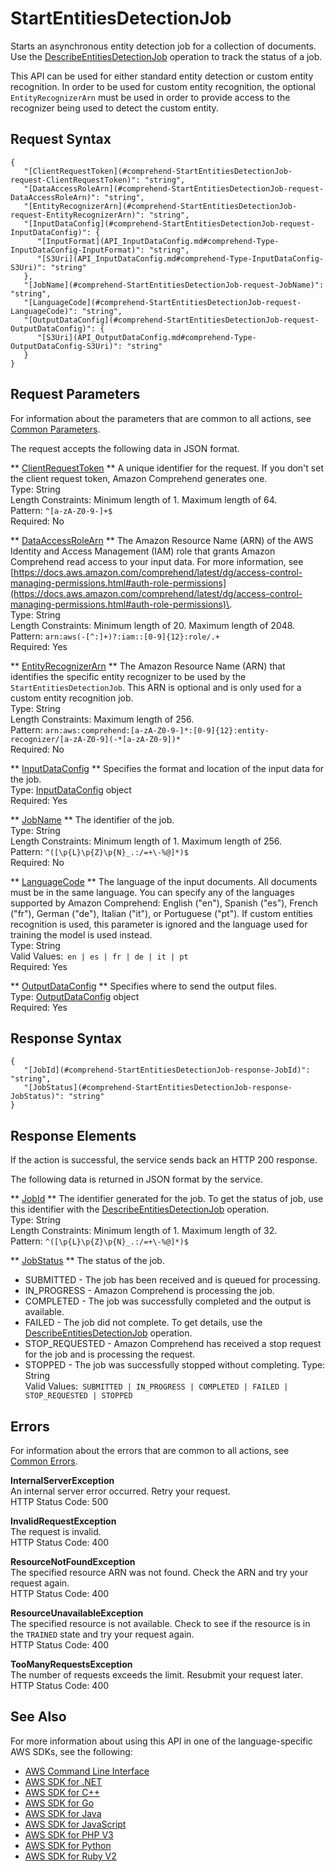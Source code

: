 # StartEntitiesDetectionJob<a name="API_StartEntitiesDetectionJob"></a>

Starts an asynchronous entity detection job for a collection of documents\. Use the [DescribeEntitiesDetectionJob](API_DescribeEntitiesDetectionJob.md) operation to track the status of a job\.

This API can be used for either standard entity detection or custom entity recognition\. In order to be used for custom entity recognition, the optional `EntityRecognizerArn` must be used in order to provide access to the recognizer being used to detect the custom entity\.

## Request Syntax<a name="API_StartEntitiesDetectionJob_RequestSyntax"></a>

```
{
   "[ClientRequestToken](#comprehend-StartEntitiesDetectionJob-request-ClientRequestToken)": "string",
   "[DataAccessRoleArn](#comprehend-StartEntitiesDetectionJob-request-DataAccessRoleArn)": "string",
   "[EntityRecognizerArn](#comprehend-StartEntitiesDetectionJob-request-EntityRecognizerArn)": "string",
   "[InputDataConfig](#comprehend-StartEntitiesDetectionJob-request-InputDataConfig)": { 
      "[InputFormat](API_InputDataConfig.md#comprehend-Type-InputDataConfig-InputFormat)": "string",
      "[S3Uri](API_InputDataConfig.md#comprehend-Type-InputDataConfig-S3Uri)": "string"
   },
   "[JobName](#comprehend-StartEntitiesDetectionJob-request-JobName)": "string",
   "[LanguageCode](#comprehend-StartEntitiesDetectionJob-request-LanguageCode)": "string",
   "[OutputDataConfig](#comprehend-StartEntitiesDetectionJob-request-OutputDataConfig)": { 
      "[S3Uri](API_OutputDataConfig.md#comprehend-Type-OutputDataConfig-S3Uri)": "string"
   }
}
```

## Request Parameters<a name="API_StartEntitiesDetectionJob_RequestParameters"></a>

For information about the parameters that are common to all actions, see [Common Parameters](CommonParameters.md)\.

The request accepts the following data in JSON format\.

 ** [ClientRequestToken](#API_StartEntitiesDetectionJob_RequestSyntax) **   <a name="comprehend-StartEntitiesDetectionJob-request-ClientRequestToken"></a>
A unique identifier for the request\. If you don't set the client request token, Amazon Comprehend generates one\.  
Type: String  
Length Constraints: Minimum length of 1\. Maximum length of 64\.  
Pattern: `^[a-zA-Z0-9-]+$`   
Required: No

 ** [DataAccessRoleArn](#API_StartEntitiesDetectionJob_RequestSyntax) **   <a name="comprehend-StartEntitiesDetectionJob-request-DataAccessRoleArn"></a>
The Amazon Resource Name \(ARN\) of the AWS Identity and Access Management \(IAM\) role that grants Amazon Comprehend read access to your input data\. For more information, see [https://docs.aws.amazon.com/comprehend/latest/dg/access-control-managing-permissions.html#auth-role-permissions](https://docs.aws.amazon.com/comprehend/latest/dg/access-control-managing-permissions.html#auth-role-permissions)\.  
Type: String  
Length Constraints: Minimum length of 20\. Maximum length of 2048\.  
Pattern: `arn:aws(-[^:]+)?:iam::[0-9]{12}:role/.+`   
Required: Yes

 ** [EntityRecognizerArn](#API_StartEntitiesDetectionJob_RequestSyntax) **   <a name="comprehend-StartEntitiesDetectionJob-request-EntityRecognizerArn"></a>
The Amazon Resource Name \(ARN\) that identifies the specific entity recognizer to be used by the `StartEntitiesDetectionJob`\. This ARN is optional and is only used for a custom entity recognition job\.  
Type: String  
Length Constraints: Maximum length of 256\.  
Pattern: `arn:aws:comprehend:[a-zA-Z0-9-]*:[0-9]{12}:entity-recognizer/[a-zA-Z0-9](-*[a-zA-Z0-9])*`   
Required: No

 ** [InputDataConfig](#API_StartEntitiesDetectionJob_RequestSyntax) **   <a name="comprehend-StartEntitiesDetectionJob-request-InputDataConfig"></a>
Specifies the format and location of the input data for the job\.  
Type: [InputDataConfig](API_InputDataConfig.md) object  
Required: Yes

 ** [JobName](#API_StartEntitiesDetectionJob_RequestSyntax) **   <a name="comprehend-StartEntitiesDetectionJob-request-JobName"></a>
The identifier of the job\.  
Type: String  
Length Constraints: Minimum length of 1\. Maximum length of 256\.  
Pattern: `^([\p{L}\p{Z}\p{N}_.:/=+\-%@]*)$`   
Required: No

 ** [LanguageCode](#API_StartEntitiesDetectionJob_RequestSyntax) **   <a name="comprehend-StartEntitiesDetectionJob-request-LanguageCode"></a>
The language of the input documents\. All documents must be in the same language\. You can specify any of the languages supported by Amazon Comprehend: English \("en"\), Spanish \("es"\), French \("fr"\), German \("de"\), Italian \("it"\), or Portuguese \("pt"\)\. If custom entities recognition is used, this parameter is ignored and the language used for training the model is used instead\.  
Type: String  
Valid Values:` en | es | fr | de | it | pt`   
Required: Yes

 ** [OutputDataConfig](#API_StartEntitiesDetectionJob_RequestSyntax) **   <a name="comprehend-StartEntitiesDetectionJob-request-OutputDataConfig"></a>
Specifies where to send the output files\.  
Type: [OutputDataConfig](API_OutputDataConfig.md) object  
Required: Yes

## Response Syntax<a name="API_StartEntitiesDetectionJob_ResponseSyntax"></a>

```
{
   "[JobId](#comprehend-StartEntitiesDetectionJob-response-JobId)": "string",
   "[JobStatus](#comprehend-StartEntitiesDetectionJob-response-JobStatus)": "string"
}
```

## Response Elements<a name="API_StartEntitiesDetectionJob_ResponseElements"></a>

If the action is successful, the service sends back an HTTP 200 response\.

The following data is returned in JSON format by the service\.

 ** [JobId](#API_StartEntitiesDetectionJob_ResponseSyntax) **   <a name="comprehend-StartEntitiesDetectionJob-response-JobId"></a>
The identifier generated for the job\. To get the status of job, use this identifier with the [DescribeEntitiesDetectionJob](API_DescribeEntitiesDetectionJob.md) operation\.  
Type: String  
Length Constraints: Minimum length of 1\. Maximum length of 32\.  
Pattern: `^([\p{L}\p{Z}\p{N}_.:/=+\-%@]*)$` 

 ** [JobStatus](#API_StartEntitiesDetectionJob_ResponseSyntax) **   <a name="comprehend-StartEntitiesDetectionJob-response-JobStatus"></a>
The status of the job\.   
+ SUBMITTED \- The job has been received and is queued for processing\.
+ IN\_PROGRESS \- Amazon Comprehend is processing the job\.
+ COMPLETED \- The job was successfully completed and the output is available\.
+ FAILED \- The job did not complete\. To get details, use the [DescribeEntitiesDetectionJob](API_DescribeEntitiesDetectionJob.md) operation\.
+ STOP\_REQUESTED \- Amazon Comprehend has received a stop request for the job and is processing the request\.
+ STOPPED \- The job was successfully stopped without completing\.
Type: String  
Valid Values:` SUBMITTED | IN_PROGRESS | COMPLETED | FAILED | STOP_REQUESTED | STOPPED` 

## Errors<a name="API_StartEntitiesDetectionJob_Errors"></a>

For information about the errors that are common to all actions, see [Common Errors](CommonErrors.md)\.

 **InternalServerException**   
An internal server error occurred\. Retry your request\.  
HTTP Status Code: 500

 **InvalidRequestException**   
The request is invalid\.  
HTTP Status Code: 400

 **ResourceNotFoundException**   
The specified resource ARN was not found\. Check the ARN and try your request again\.  
HTTP Status Code: 400

 **ResourceUnavailableException**   
The specified resource is not available\. Check to see if the resource is in the `TRAINED` state and try your request again\.  
HTTP Status Code: 400

 **TooManyRequestsException**   
The number of requests exceeds the limit\. Resubmit your request later\.  
HTTP Status Code: 400

## See Also<a name="API_StartEntitiesDetectionJob_SeeAlso"></a>

For more information about using this API in one of the language\-specific AWS SDKs, see the following:
+  [AWS Command Line Interface](https://docs.aws.amazon.com/goto/aws-cli/comprehend-2017-11-27/StartEntitiesDetectionJob) 
+  [AWS SDK for \.NET](https://docs.aws.amazon.com/goto/DotNetSDKV3/comprehend-2017-11-27/StartEntitiesDetectionJob) 
+  [AWS SDK for C\+\+](https://docs.aws.amazon.com/goto/SdkForCpp/comprehend-2017-11-27/StartEntitiesDetectionJob) 
+  [AWS SDK for Go](https://docs.aws.amazon.com/goto/SdkForGoV1/comprehend-2017-11-27/StartEntitiesDetectionJob) 
+  [AWS SDK for Java](https://docs.aws.amazon.com/goto/SdkForJava/comprehend-2017-11-27/StartEntitiesDetectionJob) 
+  [AWS SDK for JavaScript](https://docs.aws.amazon.com/goto/AWSJavaScriptSDK/comprehend-2017-11-27/StartEntitiesDetectionJob) 
+  [AWS SDK for PHP V3](https://docs.aws.amazon.com/goto/SdkForPHPV3/comprehend-2017-11-27/StartEntitiesDetectionJob) 
+  [AWS SDK for Python](https://docs.aws.amazon.com/goto/boto3/comprehend-2017-11-27/StartEntitiesDetectionJob) 
+  [AWS SDK for Ruby V2](https://docs.aws.amazon.com/goto/SdkForRubyV2/comprehend-2017-11-27/StartEntitiesDetectionJob) 